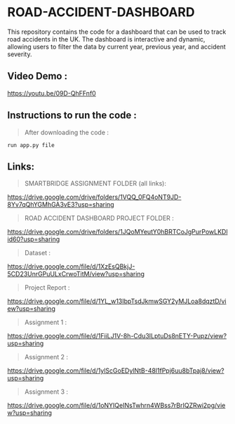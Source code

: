 # ROAD-ACCIDENT-DASHBOARD

This repository contains the code for a dashboard that can be used to track road accidents in the UK. The dashboard is interactive and dynamic, allowing users to filter the data by current year, previous year, and accident severity.

## Video Demo : 

https://youtu.be/09D-QhFFnf0

## Instructions to run the code :

>After downloading the code : 

```run app.py file```

## Links:
>SMARTBRIDGE ASSIGNMENT FOLDER (all links):

https://drive.google.com/drive/folders/1VQQ_0FQ4oNT9JD-8Yv7qQhYGMhGA3vE3?usp=sharing

>ROAD ACCIDENT DASHBOARD PROJECT FOLDER :

https://drive.google.com/drive/folders/1JQoMYeutY0hBRTCoJgPurPowLKDlid60?usp=sharing

>Dataset :

https://drive.google.com/file/d/1XzEsQBkjJ-5CD23UnrGPuULxCrwoTitM/view?usp=sharing

>Project Report :

https://drive.google.com/file/d/1YL_w13IbpTsdJkmwSGY2yMJLoa8dqztD/view?usp=sharing

>Assignment 1 : 

https://drive.google.com/file/d/1FiiLJ1V-8h-Cdu3ILptuDs8nETY-Pupz/view?usp=sharing

>Assignment 2 : 

https://drive.google.com/file/d/1ylScGoEDylNtB-48l1fPpj6uu8bTpaj8/view?usp=sharing

>Assignment 3 :

https://drive.google.com/file/d/1oNYIQeINsTwhrn4WBss7rBrIQZRwi2pg/view?usp=sharing


